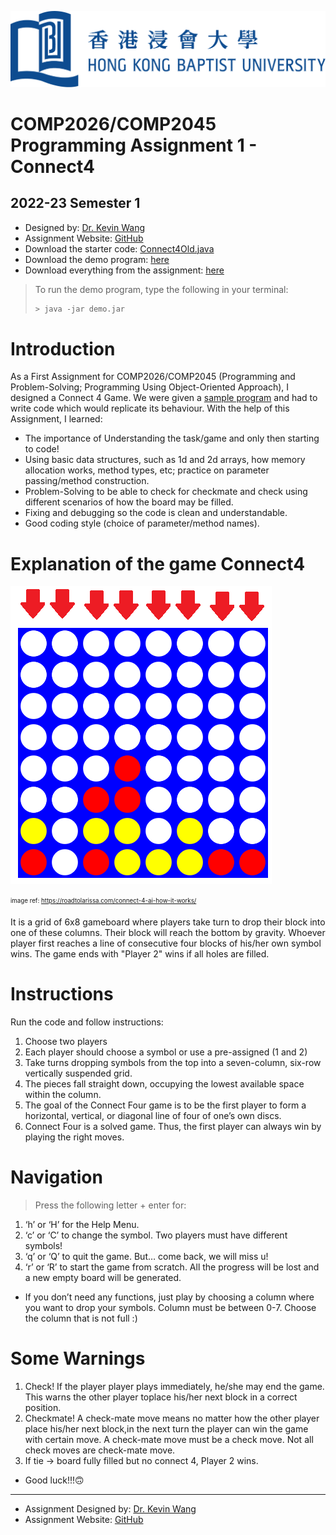 ![](hkbu.png)
# COMP2026/COMP2045 Programming Assignment 1 - Connect4

## 2022-23 Semester 1

* Designed by: [Dr. Kevin Wang](mailto:kevinw@comp.hkbu.edu.hk)
* Assignment Website: [GitHub](https://github.com/khwang0/COMP2026-2223PA1)
* Download the starter code: [Connect4Old.java](Connect4.java) 
* Download the demo program: [here](demo.jar)
* Download everything from the assignment: [here](https://github.com/khwang0/COMP2026-2223PA1/archive/refs/heads/master.zip)

> To run the demo program, type the following in your terminal:
> 
> ```sh
> > java -jar demo.jar
> ```

# Introduction

As a First Assignment for COMP2026/COMP2045 (Programming and Problem-Solving; Programming Using Object-Oriented Approach), I designed a Connect 4 Game.
We were given a [sample program](demo.jar) and had to write code which would replicate its behaviour.
With the help of this Assignment, I learned:

- The importance of Understanding the task/game and only then starting to code!
- Using basic data structures, such as 1d and 2d arrays, how memory allocation works, method types, etc; practice on parameter passing/method construction.
- Problem-Solving to be able to check for checkmate and check using different scenarios of how the board may be filled.
- Fixing and debugging so the code is clean and understandable.
- Good coding style (choice of parameter/method names).

# Explanation of the game Connect4

![](connect4-new.png)

<sub><sup>image ref: https://roadtolarissa.com/connect-4-ai-how-it-works/</sup></sub>

It is a grid of 6x8 gameboard where players take turn to drop their block into one of these columns. Their block will reach the bottom by gravity. Whoever player first reaches a line of consecutive four blocks of his/her own symbol wins. The game ends with "Player 2" wins if all holes are filled.

# Instructions

Run the code and follow instructions:
1. Choose two players
2. Each player should choose a symbol or use a pre-assigned (1 and 2)
3. Take turns dropping symbols from the top into a seven-column, six-row vertically suspended grid.
4. The pieces fall straight down, occupying the lowest available space within the column.
5. The goal of the Connect Four game is to be the first player to form a horizontal, vertical, or diagonal line of four of one’s own discs.
6. Connect Four is a solved game. Thus, the first player can always win by playing the right moves.

# Navigation

> Press the following letter + enter for:
1. ‘h’ or ‘H’ for the Help Menu.
2. ‘c’ or ‘C’ to change the symbol. Two players must have different symbols!
3. ‘q’ or ‘Q’ to quit the game. But… come back, we will miss u!
4. ‘r’ or ‘R’ to start the game from scratch. All the progress will be lost and a new empty board will be generated.
- If you don’t need any functions, just play by choosing a column where you want to drop your symbols. Column must be between 0-7. Choose the column that is not full :)

# Some Warnings

1. Check!
   If the player player plays immediately, he/she may end the game. This warns the other player toplace his/her next block in a correct position.
2. Checkmate!
   A check-mate move means no matter how the other player place his/her next block,in the next turn the player can win the game with certain move. A check-mate move must be a check move. Not all check moves are check-mate move.
3. If tie -> board fully filled but no connect 4, Player 2 wins.
- Good luck!!!🙃
------------------
* Assignment Designed by: [Dr. Kevin Wang](mailto:kevinw@comp.hkbu.edu.hk)
* Assignment Website: [GitHub](https://github.com/khwang0/COMP2026-2223PA1)